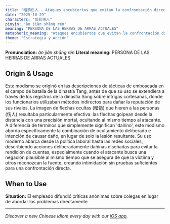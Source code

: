 ```yaml
---
title: "暗箭伤人 - Ataques encubiertos que evitan la confrontación directa"
date: "2025-10-29"
characters: "暗箭伤人"
pinyin: "àn jiàn shāng rén"
meaning: "PERSONA DE LAS HERRAS DE ARRAS ACTUALES"
metaphoric_meaning: "Ataques encubiertos que evitan la confrontación directa"
theme: "Estrategia y Acción"
---
```


**Pronunciation:** *àn jiàn shāng rén*
**Literal meaning:** PERSONA DE LAS HERRAS DE ARRAS ACTUALES

## Origin & Usage

Este modismo se originó en las descripciones de tácticas de emboscada en el campo de batalla de la dinastía Tang, antes de que su uso se extendiera a través de los registros de la dinastía Song sobre intrigas cortesanas, donde los funcionarios utilizaban métodos indirectos para dañar la reputación de sus rivales. La imagen de flechas ocultas (暗箭) que hieren a las personas (伤人) resultaba particularmente efectiva: las flechas golpean desde la distancia con una precisión mortal, ocultando al mismo tiempo al atacante. A diferencia de términos que simplemente significan 'dañino', este modismo aborda específicamente la combinación de ocultamiento deliberado e intención de causar daño, en lugar de solo la lesión resultante. Su uso moderno abarca desde la política laboral hasta las redes sociales, describiendo acciones deliberadamente dañinas diseñadas para evitar la rendición de cuentas, especialmente cuando el atacante busca una negación plausible al mismo tiempo que se asegura de que la víctima y otros reconozcan la fuente, creando intimidación sin pruebas suficientes para una confrontación directa.

## When to Use

**Situation:** El empleado difundió críticas anónimas sobre colegas en lugar de abordar los problemas directamente

---

*Discover a new Chinese idiom every day with our [iOS app](https://apps.apple.com/us/app/daily-chinese-idioms/id6740611324).*
